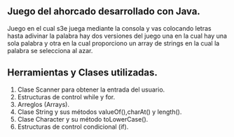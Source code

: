 ## Juego del ahorcado desarrollado con Java.

Juego en el cual s3e juega mediante la consola y vas colocando letras hasta adivinar la palabra hay dos versiones del juego una en la cual hay una sola palabra y otra en la cual proporciono un array de strings en la cual la palabra se selecciona al azar.

## Herramientas y Clases utilizadas.

1. Clase Scanner para obtener la entrada del usuario.
2. Estructuras de control while y for.
3. Arreglos (Arrays).
4. Clase String y sus métodos valueOf(),charAt() y length(). 
5. Clase Character y su método toLowerCase().
6. Estructuras de control condicional (if).


